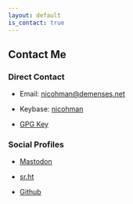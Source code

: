 ```yaml
---
layout: default
is_contact: true
---
```


## Contact Me

### Direct Contact

* Email: [nicohman@demenses.net](mailto:nicohman@demenses.net)

* Keybase: [nicohman](https://keybase.io/nicohman)

* [GPG Key](https://nicohman.demenses.net/public_key.txt)

### Social Profiles

* [Mastodon](https://cybre.space/@nicohman)

* [sr.ht](https://git.sr.ht/~nicohman)

* [Github](https://github.com/nicohman)